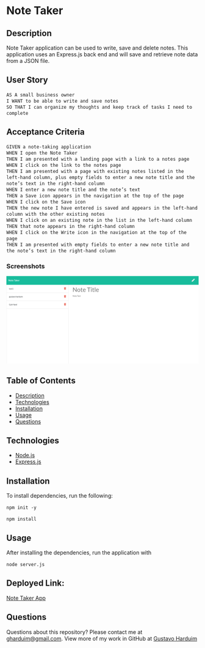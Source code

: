 # Note Taker

## Description

Note Taker application can be used to write, save and delete notes. This application uses an Express.js back end and will save and retrieve note data from a JSON file.

## User Story

```
AS A small business owner
I WANT to be able to write and save notes
SO THAT I can organize my thoughts and keep track of tasks I need to complete
```


## Acceptance Criteria

```
GIVEN a note-taking application
WHEN I open the Note Taker
THEN I am presented with a landing page with a link to a notes page
WHEN I click on the link to the notes page
THEN I am presented with a page with existing notes listed in the left-hand column, plus empty fields to enter a new note title and the note’s text in the right-hand column
WHEN I enter a new note title and the note’s text
THEN a Save icon appears in the navigation at the top of the page
WHEN I click on the Save icon
THEN the new note I have entered is saved and appears in the left-hand column with the other existing notes
WHEN I click on an existing note in the list in the left-hand column
THEN that note appears in the right-hand column
WHEN I click on the Write icon in the navigation at the top of the page
THEN I am presented with empty fields to enter a new note title and the note’s text in the right-hand column
```
### Screenshots
![Live-app](./screenshots/screenshot1.png "Live APP")

## Table of Contents

* [Description](#description)
* [Technologies](#technologies)
* [Installation](#installation)
* [Usage](#usage)
* [Questions](#questions)

## Technologies

* [Node.js](https://nodejs.org/)
* [Express.js](https://expressjs.com/)

## Installation

To install dependencies, run the following:

```
npm init -y
```
```
npm install 
```

## Usage

After installing the dependencies, run the application with

```
node server.js
```

## Deployed Link:
[Note Taker App](https://note-taker-harduim.herokuapp.com/)

## Questions

Questions about this repository? Please contact me at [gharduim@gmail.com](mailto:gharduim@gmail.com). View more of my work in GitHub at [Gustavo Harduim](https://github.com/gharduim) 
